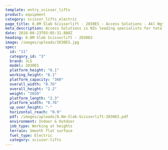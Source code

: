 ```yaml
---
template: entry_scissor_lifts
product: equipment
category: scissor_lifts_electric
page_title: 8.0M Slab Scissorlift - 2030ES - Access Solutions - Akl Wgtn Chch, NZ
meta_description: Access Solutions is NZs leading specialists for total access solution equipment. 100% NZ owned & operated. Read about us - Make an enquiry today
date: 2018-08-23T03:05:31.808Z
heading: 8.0M Slab Scissorlift - 2030ES
image: /images/uploads/2030ES.jpg
spec:
  id: "11"
  category_id: "3"
  brand: JLG
  model: 2030ES
  platform_height: "6.1"
  working_height: "8.1"
  platform_capacity: "360"
  overall_width: "0.76"
  overall_height: "2.2"
  weight: "2020"
  platform_length: "2.3"
  platform_width: "0.76"
  up_over_height: "-"
  horizontal_reach: "0.9"
  pdf: /images/uploads/8.0m-Slab-Scissorlift-2030ES.pdf
  environment: Indoor & Outdoor
  job_type: Working at heights
  terrain: Smooth flat surface
  fuel_type: Electric
  category: scissor-lifts
---
```

